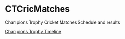 # CTCricMatches
Champions Trophy Cricket Matches Schedule and results


[Champions Trophy Timeline](https://jagadishkatam.github.io/CTCricMatches/timeline.html)
